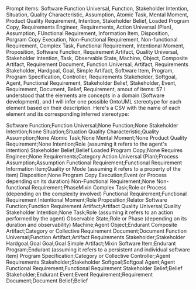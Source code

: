 Prompt items: 
Software Function Universal, Function, Stakeholder Intention, Situation, Quality Characteristic, Assumption, Atomic Task, Mental Moment, Product Quality Requirement, Intention, Stakeholder Belief, Loaded Program Copy, Requirements Engineer, Requirements, Action Universal (Plan), Assumption, FUnctional Requirement, Information Item, Disposition, Porgram Copy Execution, Non-Functional Requirement, Non-functional Requirement, Complex Task, Functional Requirement, Intentional Moment, Proposition, Software Function, Requirement Artifact, Quality Universal, Stakeholder Intention, Task, Observable State, Machine, Object, Composite Artifact, Requirement Document, Function Universal, Artifact, Requirements Stakeholder, Hardgoal, Goal, Simple Artifact, Software Item, Program, Program Specification, Controller, Requirements Stakeholder, Softgoal, Agent, Functional Requirement, Stakeholder Belief, Stakeholder, Event, Requirement, Document, Belief, Requirement, 
amout of items: 57
 I understood that the elements are concepts in a domain (Software development), and I will infer one possible OntoUML stereotype for each element based on their description. Here's a CSV with the name of each element and its corresponding inferred stereotype:

Software Function;Function
Universal;None
Function;None
Stakeholder Intention;None
Situation;Situation
Quality Characteristic;Quality
Assumption;None
Atomic Task;None
Mental Moment;None
Product Quality Requirement;None
Intention;Role (assuming it refers to the agent's intention)
Stakeholder Belief;Belief
Loaded Program Copy;None
Requires Engineer;None
Requirements;Category
Action Universal (Plan);Process
Assumption;Assumption
Functional Requirement;Functional Requirement
Information Item;Quality or Mode (assuming it refers to a property of the item)
Disposition;None
Program Copy Execution;Event (or Process depending on its duration)
Non-Functional Requirement;None
Non-functional Requirement;PhaseMixin
Complex Task;Role or Process (depending on the complexity involved)
Functional Requirement;Functional Requirement
Intentional Moment;Role
Proposition;Relator
Software Function;Function
Requirement Artifact;Artifact
Quality Universal;Quality
Stakeholder Intention;None
Task;Role (assuming it refers to an action performed by the agent)
Observable State;Role or Phase (depending on its duration and observability)
Machine;Agent
Object;Endurant
Composite Artifact;Category or Collective
Requirement Document;Document
Function Universal;Function
Artifact;Artifact
Requirements Stakeholder;Stakeholder
Hardgoal;Goal
Goal;Goal
Simple Artifact;Mixin
Software Item;Endurant
Program;Endurant (assuming it refers to a persistent and individual software item)
Program Specification;Category or Collective
Controller;Agent
Requirements Stakeholder;Stakeholder
Softgoal;Softgoal
Agent;Agent
Functional Requirement;Functional Requirement
Stakeholder Belief;Belief
Stakeholder;Endurant
Event;Event
Requirement;Requirement
Document;Document
Belief;Belief

